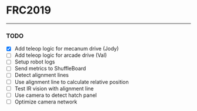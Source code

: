 # FRC2019
___
### TODO
- [x] Add teleop logic for mecanum drive (Jody)
- [ ] Add teleop logic for arcade drive (Val)
- [ ] Setup robot logs
- [ ] Send metrics to ShuffleBoard
- [ ] Detect alignment lines
- [ ] Use alignment line to calculate relative position
- [ ] Test IR vision with alignment line
- [ ] Use camera to detect hatch panel
- [ ] Optimize camera network
